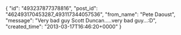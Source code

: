  {
   "id": "493237877378816",
   "post_id": "462493170453287_493117344057536",
   "from_name": "Pete Daoust",
   "message": "Very bad guy Scott Duncan.....very bad guy...:D",
   "created_time": "2013-03-17T16:46:20+0000"
 }

